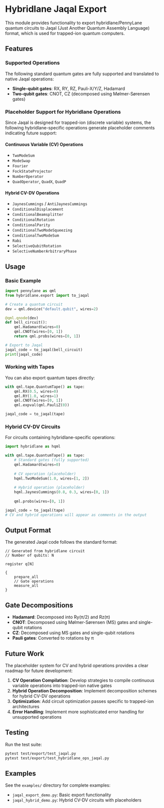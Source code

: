 # Hybridlane Jaqal Export

This module provides functionality to export hybridlane/PennyLane quantum circuits to Jaqal (Just Another Quantum Assembly Language) format, which is used for trapped-ion quantum computers.

## Features

### Supported Operations

The following standard quantum gates are fully supported and translated to native Jaqal operations:

- **Single-qubit gates**: RX, RY, RZ, Pauli-X/Y/Z, Hadamard
- **Two-qubit gates**: CNOT, CZ (decomposed using Mølmer-Sørensen gates)

### Placeholder Support for Hybridlane Operations

Since Jaqal is designed for trapped-ion (discrete variable) systems, the following hybridlane-specific operations generate placeholder comments indicating future support:

#### Continuous Variable (CV) Operations
- `TwoModeSum`
- `ModeSwap`
- `Fourier`
- `FockStateProjector`
- `NumberOperator`
- `QuadOperator`, `QuadX`, `QuadP`

#### Hybrid CV-DV Operations
- `JaynesCummings` / `AntiJaynesCummings`
- `ConditionalDisplacement`
- `ConditionalBeamsplitter`
- `ConditionalRotation`
- `ConditionalParity`
- `ConditionalTwoModeSqueezing`
- `ConditionalTwoModeSum`
- `Rabi`
- `SelectiveQubitRotation`
- `SelectiveNumberArbitraryPhase`

## Usage

### Basic Example

```python
import pennylane as qml
from hybridlane.export import to_jaqal

# Create a quantum circuit
dev = qml.device("default.qubit", wires=2)

@qml.qnode(dev)
def bell_circuit():
    qml.Hadamard(wires=0)
    qml.CNOT(wires=[0, 1])
    return qml.probs(wires=[0, 1])

# Export to Jaqal
jaqal_code = to_jaqal(bell_circuit)
print(jaqal_code)
```

### Working with Tapes

You can also export quantum tapes directly:

```python
with qml.tape.QuantumTape() as tape:
    qml.RX(0.5, wires=0)
    qml.RY(1.0, wires=1)
    qml.CNOT(wires=[0, 1])
    qml.expval(qml.PauliZ(0))

jaqal_code = to_jaqal(tape)
```

### Hybrid CV-DV Circuits

For circuits containing hybridlane-specific operations:

```python
import hybridlane as hqml

with qml.tape.QuantumTape() as tape:
    # Standard gates (fully supported)
    qml.Hadamard(wires=0)
    
    # CV operation (placeholder)
    hqml.TwoModeSum(1.0, wires=[1, 2])
    
    # Hybrid operation (placeholder)
    hqml.JaynesCummings(0.8, 0.3, wires=[0, 1])
    
    qml.probs(wires=[0, 1])

jaqal_code = to_jaqal(tape)
# CV and hybrid operations will appear as comments in the output
```

## Output Format

The generated Jaqal code follows the standard format:

```jaqal
// Generated from hybridlane circuit
// Number of qubits: N

register q[N]

{
    prepare_all
    // Gate operations
    measure_all
}
```

## Gate Decompositions

- **Hadamard**: Decomposed into Ry(π/2) and Rz(π)
- **CNOT**: Decomposed using Mølmer-Sørensen (MS) gates and single-qubit rotations
- **CZ**: Decomposed using MS gates and single-qubit rotations
- **Pauli gates**: Converted to rotations by π

## Future Work

The placeholder system for CV and hybrid operations provides a clear roadmap for future development:

1. **CV Operation Compilation**: Develop strategies to compile continuous variable operations into trapped-ion native gates
2. **Hybrid Operation Decomposition**: Implement decomposition schemes for hybrid CV-DV operations
3. **Optimization**: Add circuit optimization passes specific to trapped-ion architectures
4. **Error Handling**: Implement more sophisticated error handling for unsupported operations

## Testing

Run the test suite:

```bash
pytest test/export/test_jaqal.py
pytest test/export/test_hybridlane_ops_jaqal.py
```

## Examples

See the `examples/` directory for complete examples:
- `jaqal_export_demo.py`: Basic export functionality
- `jaqal_hybrid_demo.py`: Hybrid CV-DV circuits with placeholders